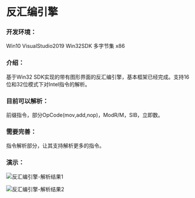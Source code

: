 # 反汇编引擎

### 开发环境：
Win10  VisualStudio2019 Win32SDK 多字节集 x86

### 介绍：
基于Win32 SDK实现的带有图形界面的反汇编引擎，基本框架已经完成。支持16位和32位模式下对Intel指令的解析。
    
### 目前可以解析：
前缀指令，部分OpCode(mov,add,nop)，ModR/M，SIB，立即数。

### 需要完善：
指令解析部分，让其支持解析更多的指令。

### 演示：
![反汇编引擎-解析结果1](https://i.loli.net/2021/05/12/y2kMTLq6cY7edHj.png)

![反汇编引擎-解析结果2](https://i.loli.net/2021/05/12/GxzvWyrhsBg7ZDN.png)